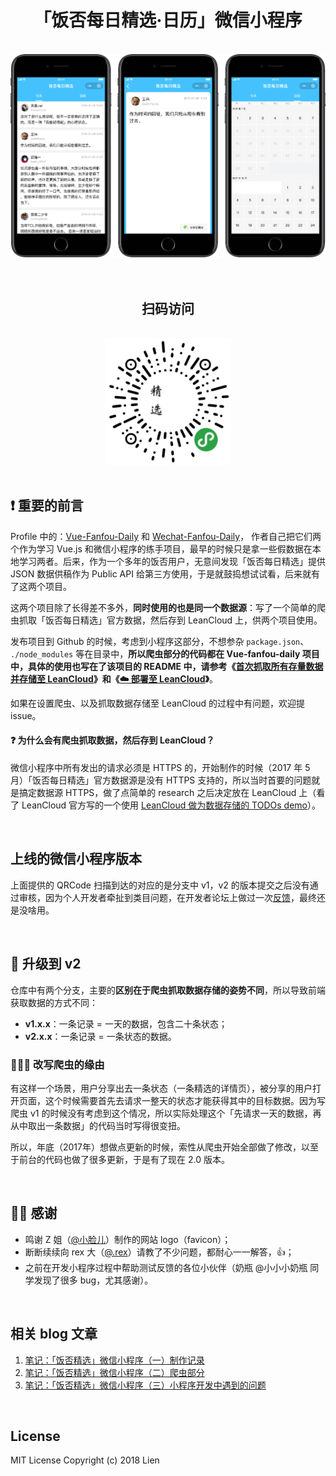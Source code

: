 <div align="center" markdown="1">
  <h1>「饭否每日精选·日历」微信小程序</h1>
  <br>
  <div align="center">
    <img src="https://github.com/movii/Wechat-Fanfou-Daily/raw/v2/screenshots/wechat_fanfou_daily_screenshot_v2.png">
    <br/><br/><br/>
    <h2>扫码访问</h2>
    <br/>
    <img src="https://github.com/movii/Wechat-Fanfou-Daily/raw/v1/screenshots/qrcode.jpg" width="40%">
   </div>
</div>
<br/>

## ❗️ 重要的前言
Profile 中的：[Vue-Fanfou-Daily](https://github.com/movii/Vue-Fanfou-Daily) 和 [Wechat-Fanfou-Daily](https://github.com/movii/Wechat-Fanfou-Daily)，
作者自己把它们两个作为学习 Vue.js 和微信小程序的练手项目，最早的时候只是拿一些假数据在本地学习两者。后来，作为一个多年的饭否用户，无意间发现「饭否每日精选」提供 JSON 数据供稿作为 Public API 给第三方使用，于是就鼓捣想试试看，后来就有了这两个项目。

这两个项目除了长得差不多外，**同时使用的也是同一个数据源**：写了一个简单的爬虫抓取「饭否每日精选」官方数据，然后存到 LeanCloud 上，供两个项目使用。

发布项目到 Github 的时候，考虑到小程序这部分，不想参杂 `package.json`、 `./node_modules` 等在目录中，**所以爬虫部分的代码都在 Vue-fanfou-daily 项目中，具体的使用也写在了该项目的 README 中，请参考《[首次抓取所有存量数据并存储至 LeanCloud](https://github.com/movii/Vue-Fanfou-Daily#%E9%A6%96%E6%AC%A1%E6%8A%93%E5%8F%96%E6%89%80%E6%9C%89%E5%AD%98%E9%87%8F%E6%95%B0%E6%8D%AE%E5%B9%B6%E5%AD%98%E5%82%A8%E8%87%B3-leancloud)》和《[☁️ 部署至 LeanCloud](https://github.com/movii/Vue-Fanfou-Daily#%EF%B8%8F-%E9%83%A8%E7%BD%B2%E8%87%B3-leancloud)》**。

如果在设置爬虫、以及抓取数据存储至 LeanCloud 的过程中有问题，欢迎提 issue。

#### ❓ 为什么会有爬虫抓取数据，然后存到 LeanCloud？
微信小程序中所有发出的请求必须是 HTTPS 的，开始制作的时候（2017 年 5 月）「饭否每日精选」官方数据源是没有 HTTPS 支持的，所以当时首要的问题就是搞定数据源 HTTPS，做了点简单的 research 之后决定放在 LeanCloud 上（看了 LeanCloud 官方写的一个使用 [LeanCloud 做为数据存储的 TODOs demo](https://github.com/leancloud/leantodo-weapp)）。

<br/>

## 上线的微信小程序版本
上面提供的 QRCode 扫描到达的对应的是分支中 v1，v2 的版本提交之后没有通过审核，因为个人开发者牵扯到类目问题，在开发者论坛上做过一次[反馈](https://developers.weixin.qq.com/blogdetail?action=get_post_info&docid=df4c02809daf820931dad4ef8a11e7af&token=511912409&lang=zh_CN)，最终还是没啥用。

<br/>

##  🚀 升级到 v2
仓库中有两个分支，主要的**区别在于爬虫抓取数据存储的姿势不同**，所以导致前端获取数据的方式不同：

- **v1.x.x**：一条记录 = 一天的数据，包含二十条状态；
- **v2.x.x**：一条记录 = 一条状态的数据。

### 👨🏻‍💻️ 改写爬虫的缘由
有这样一个场景，用户分享出去一条状态（一条精选的详情页），被分享的用户打开页面，这个时候需要首先去请求一整天的状态才能获得其中的目标数据。因为写 爬虫 v1 的时候没有考虑到这个情况，所以实际处理这个「先请求一天的数据，再从中取出一条数据」的代码当时写得很变扭。

所以，年底（2017年）想做点更新的时候，索性从爬虫开始全部做了修改，以至于前台的代码也做了很多更新，于是有了现在 2.0 版本。

<br/>

## 🙏🏻 感谢
- 鸣谢 Z 姐（[@小脸儿](https://github.com/zchan0)）制作的网站 logo（favicon）；
- 断断续续向 rex 大（[@.rex](https://fanfou.com/zhasm)）请教了不少问题，都耐心一一解答，👍；
- 之前在开发小程序过程中帮助测试反馈的各位小伙伴（奶瓶 @小小小奶瓶 同学发现了很多 bug，尤其感谢）。
<br/>

## 相关 blog 文章
1. [笔记：「饭否精选」微信小程序（一）制作记录](http://movii.github.io/blog/2017/06/01/没能上线的小程序-饭否精选日历/)
2. [笔记：「饭否精选」微信小程序（二）爬虫部分](http://movii.github.io/blog/2017/06/15/fanfou-daily-wechat-log-scrapy/)
3. [笔记：「饭否精选」微信小程序（三）小程序开发中遇到的问题](http://movii.github.io/blog/2017/07/15/fanfou-daily-wechat-min-program/)

<br/>

## License
MIT License
Copyright (c) 2018 Lien
